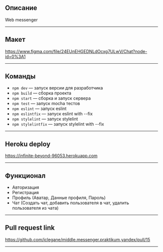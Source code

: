 ## Описание
Web messenger

---

## Макет
https://www.figma.com/file/24EUnEHGEDNLdOcxg7ULwV/Chat?node-id=0%3A1

---

## Команды
- `npm dev` — запуск версии для разработчика
- `npm build` — сборка проекта
- `npm start` — сборка и запуск сервера
- `npm test` — запуск mocha тестов
- `npm eslint` — запуск eslint
- `npm eslintfix` — запуск eslint with --fix
- `npm stylelint` — запуск stylelint
- `npm stylelintfix` — запуск stylelint with --fix

---

## Heroku deploy
https://infinite-beyond-96053.herokuapp.com
 
---

## Функционал
- Авторизация
- Регистрация
- Профиль (Аватар, Данные профиля, Пароль)
- Чат (Создать чат, добавить пользователя в чат, удалить пользователя из чата)

---

## Pull request link
https://github.com/iclegane/middle.messenger.praktikum.yandex/pull/15
 
---
